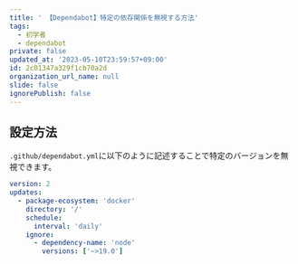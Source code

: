 ```yaml
---
title: ' 【Dependabot】特定の依存関係を無視する方法'
tags:
  - 初学者
  - dependabot
private: false
updated_at: '2023-05-10T23:59:57+09:00'
id: 2c01347a329f1cb70a2d
organization_url_name: null
slide: false
ignorePublish: false
---
```


## 設定方法

`.github/dependabot.yml`に以下のように記述することで特定のバージョンを無視できます。  

```yml:.github/dependabot.yml
version: 2
updates:
  - package-ecosystem: 'docker'
    directory: '/'
    schedule:
      interval: 'daily'
    ignore:
      - dependency-name: 'node'
        versions: ['~>19.0']
```
